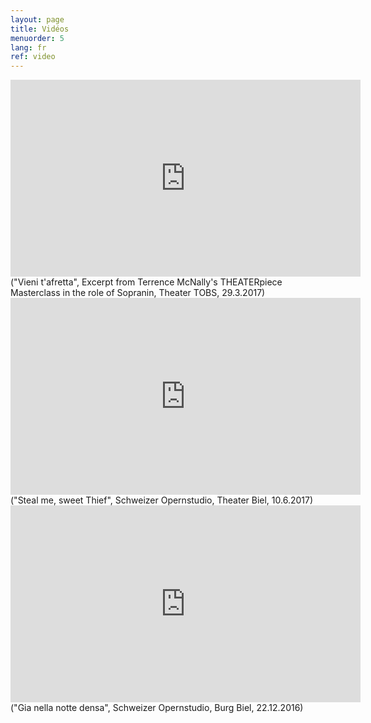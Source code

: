 ```yaml
---
layout: page
title: Vidéos
menuorder: 5
lang: fr
ref: video
---
```


<iframe width="560" height="315" src="https://www.youtube.com/embed/sLY3ZvDcqoQ" frameborder="0" allowfullscreen></iframe>
("Vieni t'afretta", Excerpt from Terrence McNally's THEATERpiece Masterclass in the role of Sopranin, Theater TOBS, 29.3.2017)

<iframe width="560" height="315" src="https://www.youtube.com/embed/vaDi6sax8W8" frameborder="0" allowfullscreen></iframe>
("Steal me, sweet Thief", Schweizer Opernstudio, Theater Biel, 10.6.2017)

<iframe width="560" height="315" src="https://www.youtube.com/embed/nexmYD17vok" frameborder="0" allowfullscreen></iframe>
("Gia nella notte densa", Schweizer Opernstudio, Burg Biel, 22.12.2016)


